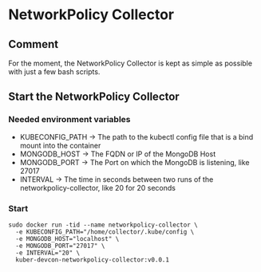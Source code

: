 # NetworkPolicy Collector
## Comment
For the moment, the NetworkPolicy Collector is kept as simple as possible with just a few bash scripts.

## Start the NetworkPolicy Collector
### Needed environment variables
* KUBECONFIG_PATH -> The path to the kubectl config file that is a bind mount into the container
* MONGODB_HOST -> The FQDN or IP of the MongoDB Host
* MONGODB_PORT -> The Port on which the MongoDB is listening, like 27017
* INTERVAL -> The time in seconds between two runs of the networkpolicy-collector, like 20 for 20 seconds

### Start
``` 
sudo docker run -tid --name networkpolicy-collector \
  -e KUBECONFIG_PATH="/home/collector/.kube/config \
  -e MONGODB_HOST="localhost" \
  -e MONGODB_PORT="27017" \
  -e INTERVAL="20" \
  kuber-devcon-networkpolicy-collector:v0.0.1
```
